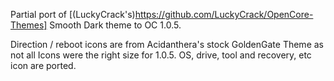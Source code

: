 Partial port of [(LuckyCrack's)https://github.com/LuckyCrack/OpenCore-Themes] Smooth Dark theme to OC 1.0.5.

Direction / reboot icons are from Acidanthera's stock GoldenGate Theme as not all Icons were the right size for 1.0.5.
OS, drive, tool and recovery, etc icon are ported.

